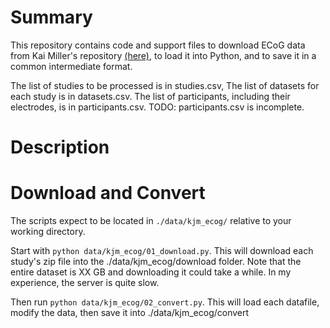 # Summary

This repository contains code and support files to download ECoG data from Kai Miller's
repository [(here)](https://exhibits.stanford.edu/data/catalog/zk881ps0522),
to load it into Python, and to save it in a common intermediate format.

The list of studies to be processed is in studies.csv,
The list of datasets for each study is in datasets.csv.
The list of participants, including their electrodes, is in participants.csv.
TODO: participants.csv is incomplete.

# Description

# Download and Convert

The scripts expect to be located in `./data/kjm_ecog/` relative to your working
directory.

Start with `python data/kjm_ecog/01_download.py`.
This will download each study's zip file into the ./data/kjm_ecog/download folder.
Note that the entire dataset is XX GB and downloading it could take a while.
In my experience, the server is quite slow.

Then run `python data/kjm_ecog/02_convert.py`. This will load each datafile, modify the
data, then save it into ./data/kjm_ecog/convert
